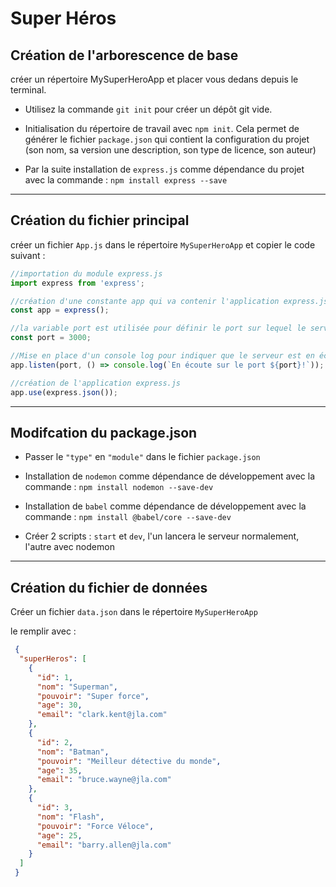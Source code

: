 # Super Héros

## Création de l'arborescence de base

créer un répertoire MySuperHeroApp et placer vous dedans depuis le terminal.

- Utilisez la commande `git init` pour créer un dépôt git vide.

- Initialisation du répertoire de travail avec `npm init`. Cela permet de générer le fichier `package.json` qui contient la configuration du projet (son nom, sa version une description, son type de licence, son auteur)

- Par la suite installation de `express.js` comme dépendance du projet avec la commande : `npm install express --save`  

---

## Création du fichier principal

créer un fichier `App.js` dans le répertoire `MySuperHeroApp` et copier le code suivant :  

```javascript
//importation du module express.js
import express from 'express';

//création d'une constante app qui va contenir l'application express.js
const app = express();

//la variable port est utilisée pour définir le port sur lequel le serveur va écouter les requêtes le choix du port est arbitraire.
const port = 3000;

//Mise en place d'un console log pour indiquer que le serveur est en écoute sur le port que nous avons défini.
app.listen(port, () => console.log(`En écoute sur le port ${port}!`));

//création de l'application express.js
app.use(express.json());
```

---

## Modifcation du package.json

- Passer le `"type"` en `"module"` dans le fichier `package.json`  

- Installation de `nodemon` comme dépendance de développement avec la commande : `npm install nodemon --save-dev`

- Installation de `babel` comme dépendance de développement avec la commande : `npm install @babel/core --save-dev`

- Créer 2 scripts : `start` et `dev`, l'un lancera le serveur normalement, l'autre avec nodemon

---

## Création du fichier de données

Créer un fichier `data.json` dans le répertoire `MySuperHeroApp`

le remplir avec :  

```json  
 {
  "superHeros": [
    {
      "id": 1,
      "nom": "Superman",
      "pouvoir": "Super force",
      "age": 30,
      "email": "clark.kent@jla.com"
    },
    {
      "id": 2,
      "nom": "Batman",
      "pouvoir": "Meilleur détective du monde",
      "age": 35,
      "email": "bruce.wayne@jla.com"
    },
    {
      "id": 3,
      "nom": "Flash",
      "pouvoir": "Force Véloce",
      "age": 25,
      "email": "barry.allen@jla.com"
    }
  ]
 }
  ```  
